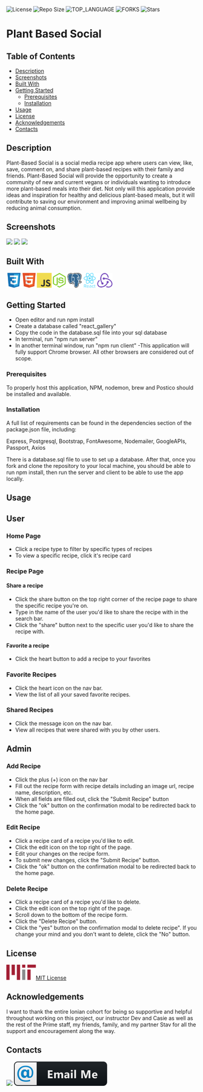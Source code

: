 ![License](https://img.shields.io/github/license/hannahfligel/Plant-Based-Social.svg?style=for-the-badge) ![Repo Size](https://img.shields.io/github/languages/code-size/hannahfligel/Plant-Based-Social.svg?style=for-the-badge) ![TOP_LANGUAGE](https://img.shields.io/github/languages/top/hannahfligel/Plant-Based-Social.svg?style=for-the-badge) ![FORKS](https://img.shields.io/github/forks/hannahfligel/Plant-Based-Social.svg?style=for-the-badge&social) ![Stars](https://img.shields.io/github/stars/hannahfligel/Plant-Based-Social.svg?style=for-the-badge)

# Plant Based Social

## Table of Contents

- [Description](#description)
- [Screenshots](#screenshots)
- [Built With](#built-with)
- [Getting Started](#getting-started)
  - [Prerequisites](#prerequisites)
  - [Installation](#installation)
- [Usage](#usage)
- [License](#license)
- [Acknowledgements](#acknowledgements)
- [Contacts](#contacts)

## Description

Plant-Based Social is a social media recipe app where users can view, like, save, comment on, and share plant-based recipes with their family and friends. Plant-Based Social will provide the opportunity to create a community of new and current vegans or individuals wanting to introduce more plant-based meals into their diet. Not only will this application provide ideas and inspiration for healthy and delicious plant-based meals, but it will contribute to saving our environment and improving animal wellbeing by reducing animal consumption.

## Screenshots

<img src="/images/pbs-intro.gif" />
<img src="likesandshares.gif" />
<img src="pbs-intro.gif" />

## Built With

<a href="https://developer.mozilla.org/en-US/docs/Web/CSS"><img src="https://raw.githubusercontent.com/devicons/devicon/master/icons/css3/css3-original.svg" height="40px" width="40px" /></a><a href="https://developer.mozilla.org/en-US/docs/Web/HTML"><img src="https://raw.githubusercontent.com/devicons/devicon/master/icons/html5/html5-original.svg" height="40px" width="40px" /></a><a href="https://developer.mozilla.org/en-US/docs/Web/JavaScript"><img src="https://raw.githubusercontent.com/devicons/devicon/master/icons/javascript/javascript-original.svg" height="40px" width="40px" /></a><a href="https://nodejs.org/en/"><img src="https://raw.githubusercontent.com/devicons/devicon/master/icons/nodejs/nodejs-original.svg" height="40px" width="40px" /></a><a href="https://www.postgresql.org/"><img src="https://raw.githubusercontent.com/devicons/devicon/master/icons/postgresql/postgresql-original.svg" height="40px" width="40px" /></a><a href="https://reactjs.org/"><img src="https://raw.githubusercontent.com/devicons/devicon/master/icons/react/react-original-wordmark.svg" height="40px" width="40px" /></a><a href="https://redux.js.org/"><img src="https://raw.githubusercontent.com/devicons/devicon/master/icons/redux/redux-original.svg" height="40px" width="40px" /></a>

## Getting Started

- Open editor and run npm install
- Create a database called "react_gallery"
- Copy the code in the database.sql file into your sql database
- In terminal, run "npm run server"
- In another terminal window, run "npm run client"
  -This application will fully support Chrome browser. All other browsers are considered out of scope.

### Prerequisites

To properly host this application, NPM, nodemon, brew and Postico should be installed and available.

### Installation

A full list of requirements can be found in the dependencies section of the package.json file, including:

Express, Postgresql, Bootstrap, FontAwesome, Nodemailer, GoogleAPIs, Passport, Axios

There is a database.sql file to use to set up a database. After that, once you fork and clone the repository to your local machine, you should be able to run npm install, then run the server and client to be able to use the app locally.

## Usage

## User

### Home Page

- Click a recipe type to filter by specific types of recipes
- To view a specific recipe, click it's recipe card

### Recipe Page

#### Share a recipe

- Click the share button on the top right corner of the recipe page to share the specific recipe you're on.
- Type in the name of the user you'd like to share the recipe with in the search bar.
- Click the "share" button next to the specific user you'd like to share the recipe with.

#### Favorite a recipe

- Click the heart button to add a recipe to your favorites

### Favorite Recipes

- Click the heart icon on the nav bar.
- View the list of all your saved favorite recipes.

### Shared Recipes

- Click the message icon on the nav bar.
- View all recipes that were shared with you by other users.

## Admin

### Add Recipe

- Click the plus (+) icon on the nav bar
- Fill out the recipe form with recipe details including an image url, recipe name, description, etc.
- When all fields are filled out, click the "Submit Recipe" button
- Click the "ok" button on the confirmation modal to be redirected back to the home page.

### Edit Recipe

- Click a recipe card of a recipe you'd like to edit.
- Click the edit icon on the top right of the page.
- Edit your changes on the recipe form.
- To submit new changes, click the "Submit Recipe" button.
- Click the "ok" button on the confirmation modal to be redirected back to the home page.

### Delete Recipe

- Click a recipe card of a recipe you'd like to delete.
- Click the edit icon on the top right of the page.
- Scroll down to the bottom of the recipe form.
- Click the "Delete Recipe" button.
- Click the "yes" button on the confirmation modal to delete recipe". If you change your mind and you don't want to delete, click the "No" button.

## License

<a href="https://choosealicense.com/licenses/mit/"><img src="https://raw.githubusercontent.com/johnturner4004/readme-generator/master/src/components/assets/images/mit.svg" height=40 />MIT License</a>

## Acknowledgements

I want to thank the entire Ionian cohort for being so supportive and helpful throughout working on this project, our instructor Dev and Casie as well as the rest of the Prime staff, my friends, family, and my partner Stav for all the support and encouragement along the way.

## Contacts

<a href="https://www.linkedin.com/in/Hannah Fligel"><img src="https://img.shields.io/badge/LinkedIn-0077B5?style=for-the-badge&logo=linkedin&logoColor=white" /></a> <a href="mailto:fligelhannah@gmail.com"><img src=https://raw.githubusercontent.com/johnturner4004/readme-generator/master/src/components/assets/images/email_me_button_icon_151852.svg /></a>
